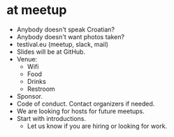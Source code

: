 # at meetup

- Anybody doesn't speak Croatian?
- Anybody doesn't want photos taken?
- testival.eu (meetup, slack, mail)
- Slides will be at GitHub.
- Venue:
  - Wifi
  - Food
  - Drinks
  - Restroom
- Sponsor.
- Code of conduct. Contact organizers if needed.
- We are looking for hosts for future meetups.
- Start with introductions.
  - Let us know if you are hiring or looking for work.
